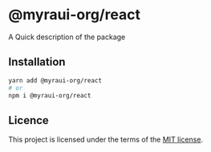 # @myraui-org/react

A Quick description of the package

## Installation

```sh
yarn add @myraui-org/react
# or
npm i @myraui-org/react
```

## Licence

This project is licensed under the terms of the
[MIT license](https://github.com/myraui-org/myraui/blob/main/LICENSE).
